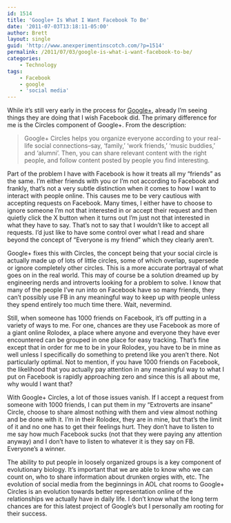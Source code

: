```yaml
---
id: 1514
title: 'Google+ Is What I Want Facebook To Be'
date: '2011-07-03T13:18:11-05:00'
author: Brett
layout: single
guid: 'http://www.anexperimentinscotch.com/?p=1514'
permalink: /2011/07/03/google-is-what-i-want-facebook-to-be/
categories:
    - Technology
tags:
    - Facebook
    - google
    - 'social media'
---
```


While it’s still very early in the process for [Google+](http://www.google.com/intl/en/+/learnmore/), already I’m seeing things they are doing that I wish Facebook did. The primary difference for me is the Circles component of Google+. From the description:

> Google+ Circles helps you organize everyone according to your real-life social connections–say, ‘family,’ ‘work friends,’ ‘music buddies,’ and ‘alumni’. Then, you can share relevant content with the right people, and follow content posted by people you find interesting.

Part of the problem I have with Facebook is how it treats all my “friends” as the same. I’m either friends with you or I’m not according to Facebook and frankly, that’s not a very subtle distinction when it comes to how I want to interact with people online. This causes me to be very cautious with accepting requests on Facebook. Many times, I either have to choose to ignore someone I’m not that interested in or accept their request and then quietly click the X button when it turns out I’m just not that interested in what they have to say. That’s not to say that I wouldn’t like to accept all requests. I’d just like to have some control over what I read and share beyond the concept of “Everyone is my friend” which they clearly aren’t.

Google+ fixes this with Circles, the concept being that your social circle is actually made up of lots of little circles, some of which overlap, supersede or ignore completely other circles. This is a more accurate portrayal of what goes on in the real world. This may of course be a solution dreamed up by engineering nerds and introverts looking for a problem to solve. I know that many of the people I’ve run into on Facebook have so many friends, they can’t possibly use FB in any meaningful way to keep up with people unless they spend entirely too much time there. Wait, nevermind.

Still, when someone has 1000 friends on Facebook, it’s off putting in a variety of ways to me. For one, chances are they use Facebook as more of a giant online Rolodex, a place where anyone and everyone they have ever encountered can be grouped in one place for easy tracking. That’s fine except that in order for me to be in your Rolodex, you have to be in mine as well unless I specifically do something to pretend like you aren’t there. Not particularly optimal. Not to mention, if you have 1000 friends on Facebook, the likelihood that you actually pay attention in any meaningful way to what I put on Facebook is rapidly approaching zero and since this is all about me, why would I want that?

With Google+ Circles, a lot of those issues vanish. If I accept a request from someone with 1000 friends, I can put them in my “Extroverts are insane” Circle, choose to share almost nothing with them and view almost nothing and be done with it. I’m in their Rolodex, they are in mine, but that’s the limit of it and no one has to get their feelings hurt. They don’t have to listen to me say how much Facebook sucks (not that they were paying any attention anyway) and I don’t have to listen to whatever it is they say on FB. Everyone’s a winner.

The ability to put people in loosely organized groups is a key component of evolutionary biology. It’s important that we are able to know who we can count on, who to share information about drunken orgies with, etc. The evolution of social media from the beginnings in AOL chat rooms to Google+ Circles is an evolution towards better representation online of the relationships we actually have in daily life. I don’t know what the long term chances are for this latest project of Google’s but I personally am rooting for their success.